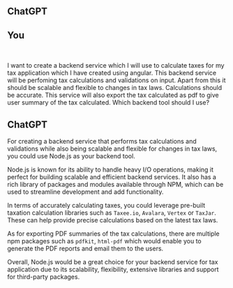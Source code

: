 ChatGPT
-------

You
---

 

I want to create a backend service which I will use to calculate taxes for my tax application which I have created using angular. This backend service will be perfoming tax calculations and validations on input. Apart from this it should be scalable and flexible to changes in tax laws. Calculations should be accurate. This service will also export the tax calculated as pdf to give user summary of the tax calculated. Which backend tool should I use?

ChatGPT
-------

For creating a backend service that performs tax calculations and validations while also being scalable and flexible for changes in tax laws, you could use Node.js as your backend tool.

Node.js is known for its ability to handle heavy I/O operations, making it perfect for building scalable and efficient backend services. It also has a rich library of packages and modules available through NPM, which can be used to streamline development and add functionality.

In terms of accurately calculating taxes, you could leverage pre-built taxation calculation libraries such as `Taxee.io`, `Avalara`, `Vertex` or `TaxJar`. These can help provide precise calculations based on the latest tax laws.

As for exporting PDF summaries of the tax calculations, there are multiple npm packages such as `pdfkit`, `html-pdf` which would enable you to generate the PDF reports and email them to the users.

Overall, Node.js would be a great choice for your backend service for tax application due to its scalability, flexibility, extensive libraries and support for third-party packages.